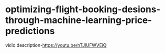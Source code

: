 # optimizing-flight-booking-desions-through-machine-learning-price-predictions

vidio description-https://youtu.be/nTJlUFWVEiQ
